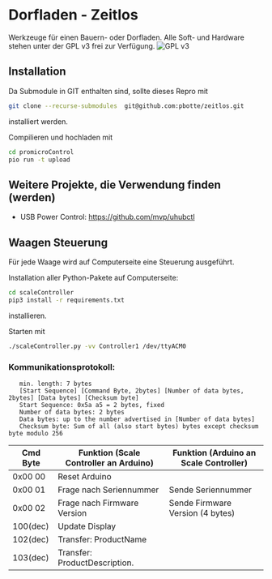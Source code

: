 # Dorfladen - Zeitlos
Werkzeuge für einen Bauern- oder Dorfladen. Alle Soft- und Hardware stehen unter der GPL v3 frei zur Verfügung.
![GPL v3](https://upload.wikimedia.org/wikipedia/commons/thumb/9/93/GPLv3_Logo.svg/440px-GPLv3_Logo.svg.png)

## Installation

Da Submodule in GIT enthalten sind, sollte dieses Repro mit
  ```bash
  git clone --recurse-submodules  git@github.com:pbotte/zeitlos.git
  ```
installiert werden.

Compilieren und hochladen mit 
```bash
cd promicroControl
pio run -t upload
```

## Weitere Projekte, die Verwendung finden (werden)

- USB Power Control: https://github.com/mvp/uhubctl 


## Waagen Steuerung
Für jede Waage wird auf Computerseite eine Steuerung ausgeführt.

Installation aller Python-Pakete auf Computerseite:
```bash
cd scaleController
pip3 install -r requirements.txt
````
installieren.

Starten mit
```bash
./scaleController.py -vv Controller1 /dev/ttyACM0
```

### Kommunikationsprotokoll:

```
   min. length: 7 bytes 
   [Start Sequence] [Command Byte, 2bytes] [Number of data bytes, 2bytes] [Data bytes] [Checksum byte]
   Start Sequence: 0x5a a5 = 2 bytes, fixed
   Number of data bytes: 2 bytes
   Data bytes: up to the number advertised in [Number of data bytes]
   Checksum byte: Sum of all (also start bytes) bytes except checksum byte modulo 256
```

| Cmd Byte | Funktion (Scale Controller an Arduino) | Funktion (Arduino an Scale Controller) |
|----------|----------------------------------------|----------------------------------------|
| 0x00 00  | Reset Arduino                          |                                        |
| 0x00 01  | Frage nach Seriennummer                | Sende Seriennummer                     |
| 0x00 02  | Frage nach Firmware Version            | Sende Firmware Version (4 bytes)       |
| 100(dec) | Update Display                         |                                        |
| 102(dec) | Transfer: ProductName                  |                                        |
| 103(dec) | Transfer:  ProductDescription.         |                                        |


